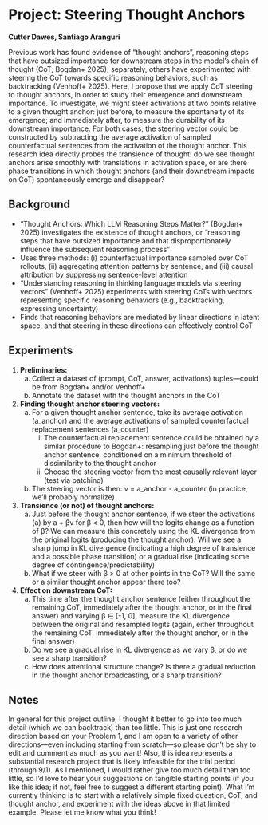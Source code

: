 # Project: Steering Thought Anchors

**Cutter Dawes, Santiago Aranguri**

Previous work has found evidence of “thought anchors”, reasoning steps that have outsized importance for downstream steps in the model’s chain of thought (CoT; Bogdan+ 2025); separately, others have experimented with steering the CoT towards specific reasoning behaviors, such as backtracking (Venhoff+ 2025). Here, I propose that we apply CoT steering to thought anchors, in order to study their emergence and downstream importance. To investigate, we might steer activations at two points relative to a given thought anchor: just before, to measure the spontaneity of its emergence; and immediately after, to measure the durability of its downstream importance. For both cases, the steering vector could be constructed by subtracting the average activation of sampled counterfactual sentences from the activation of the thought anchor. This research idea directly probes the transience of thought: do we see thought anchors arise smoothly with translations in activation space, or are there phase transitions in which thought anchors (and their downstream impacts on CoT) spontaneously emerge and disappear?

## Background
- “Thought Anchors: Which LLM Reasoning Steps Matter?” (Bogdan+ 2025) investigates the existence of thought anchors, or “reasoning steps that have outsized importance and that disproportionately influence the subsequent reasoning process”
- Uses three methods: (i) counterfactual importance sampled over CoT rollouts, (ii) aggregating attention patterns by sentence, and (iii) causal attribution by suppressing sentence-level attention
- “Understanding reasoning in thinking language models via steering vectors” (Venhoff+ 2025) experiments with steering CoTs with vectors representing specific reasoning behaviors (e.g., backtracking, expressing uncertainty)
- Finds that reasoning behaviors are mediated by linear directions in latent space, and that steering in these directions can effectively control CoT

## Experiments
1.  **Preliminaries:**
        <ol type="a">
            <li>Collect a dataset of (prompt, CoT, answer, activations) tuples—could be from Bogdan+ and/or Venhoff+</li>
            <li>Annotate the dataset with the thought anchors in the CoT</li>
        </ol>
2.  **Finding thought anchor steering vectors:**
        <ol type="a">
            <li>For a given thought anchor sentence, take its average activation (a_anchor) and the average activations of sampled counterfactual replacement sentences (a_counter)
                <ol type="i">
                    <li>The counterfactual replacement sentence could be obtained by a similar procedure to Bogdan+: resampling just before the thought anchor sentence, conditioned on a minimum threshold of dissimilarity to the thought anchor</li>
                    <li>Choose the steering vector from the most causally relevant layer (test via patching)</li>
                </ol>
            </li>
            <li>The steering vector is then: v = a_anchor - a_counter (in practice, we’ll probably normalize)</li>
        </ol>
3.  **Transience (or not) of thought anchors:**
        <ol type="a">
            <li>Just before the thought anchor sentence, if we steer the activations (a) by a + βv for β < 0, then how will the logits change as a function of β? We can measure this concretely using the KL divergence from the original logits (producing the thought anchor). Will we see a sharp jump in KL divergence (indicating a high degree of transience and a possible phase transition) or a gradual rise (indicating some degree of contingence/predictability)</li>
            <li>What if we steer with β > 0 at other points in the CoT? Will the same or a similar thought anchor appear there too?</li>
        </ol>
4.  **Effect on downstream CoT:**
        <ol type="a">
            <li>This time after the thought anchor sentence (either throughout the remaining CoT, immediately after the thought anchor, or in the final answer) and varying β ∈ [-1, 0], measure the KL divergence between the original and resampled logits (again, either throughout the remaining CoT, immediately after the thought anchor, or in the final answer)</li>
            <li>Do we see a gradual rise in KL divergence as we vary β, or do we see a sharp transition?</li>
            <li>How does attentional structure change? Is there a gradual reduction in the thought anchor broadcasting, or a sharp transition?</li>
        </ol>

## Notes
In general for this project outline, I thought it better to go into too much detail (which we can backtrack) than too little. This is just one research direction based on your Problem 1, and I am open to a variety of other directions—even including starting from scratch—so please don’t be shy to edit and comment as much as you want!
Also, this idea represents a substantial research project that is likely infeasible for the trial period (through 9/1). As I mentioned, I would rather give too much detail than too little, so I’d love to hear your suggestions on tangible starting points (if you like this idea; if not, feel free to suggest a different starting point). What I’m currently thinking is to start with a relatively simple fixed question, CoT, and thought anchor, and experiment with the ideas above in that limited example. Please let me know what you think!